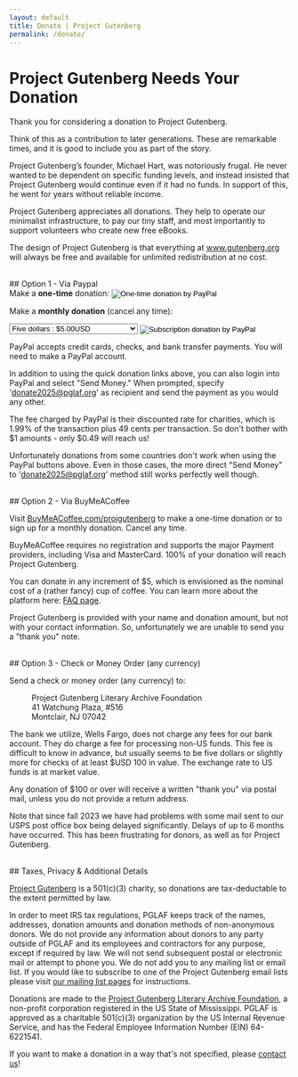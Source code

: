 ```yaml
---
layout: default
title: Donate | Project Gutenberg
permalink: /donate/
---
```


Project Gutenberg Needs Your Donation
=====================================

Thank you for considering a donation to Project Gutenberg.

Think of this as a contribution to later generations. These are remarkable times, and it is good to include you as part of the story.

Project Gutenberg’s founder, Michael Hart, was notoriously frugal. He never wanted to be dependent on specific funding levels, and instead insisted that Project Gutenberg would continue even if it had no funds. In support of this, he went for years without reliable income.

Project Gutenberg appreciates all donations. They help to operate our minimalist infrastructure, to pay our tiny staff, and most importantly to support volunteers who create new free eBooks.

The design of Project Gutenberg is that everything at www.gutenberg.org will always be free and available for unlimited redistribution at no cost.


<br>
## <a name="using-paypal"></a> Option 1 - Via Paypal
<form action="https://www.paypal.com/cgi-bin/webscr" method="post" target="new">
  Make a <strong>one-time</strong> donation:
  <input type="hidden" name="cmd" value="_s-xclick" >
  <input type="hidden" name="hosted_button_id" value="XKAL6BZL3YPSN" >
    <input type="image" src="/pics/en_US.gif" border="0" name="submit" alt="One-time donation by PayPal" style="vertical-align: middle">
</form>

<form action="https://www.paypal.com/cgi-bin/webscr" method="post" target="new">

<input type="hidden" name="cmd" value="_s-xclick" >
<input type="hidden" name="hosted_button_id" value="EAKP47JLLM5V2" >
<input type="hidden" name="on0" value="Monthly donation amount" >
<input type="hidden" name="currency_code" value="USD" >

Make a <strong>monthly donation</strong> (cancel any time): 

<select name="os0">
      <option value="Five dollars">Five dollars : $5.00USD</option>
      <option value="Ten dollars">Ten dollars : $10.00USD</option>
      <option value="Fifteen dollars">Fifteen dollars : $15.00USD</option>
      <option value="Twenty dollars">Twenty dollars : $20.00USD</option>
      <option value="Twenty-five dollars">Twenty-five dollars : $25.00USD</option>
      <option value="One hundred dollars">One hundred dollars : $100.00USD</option>
</select>

<input type="image" src="/pics/btn_subscribe_SM.gif" border="0" name="submit" alt="Subscription donation by PayPal" style="vertical-align: middle">

</form>

PayPal accepts credit cards, checks, and bank transfer payments. You will need to make a PayPal account.

In addition to using the quick donation links above, you can also login into PayPal and select "Send Money." When prompted, specify 'donate2025@pglaf.org' as recipient and send the payment as you would any other.

The fee charged by PayPal is their discounted rate for charities, which is 1.99% of the transaction plus 49 cents per transaction. So don't bother with $1 amounts - only $0.49 will reach us!

Unfortunately donations from some countries don't work when using the PayPal buttons above. Even in those cases, the more direct "Send Money" to 'donate2025@pglaf.org' method still works perfectly well though.


<br>
## <a name="using-buymeacoffee"></a> Option 2 - Via BuyMeACoffee

Visit <a href="https://BuyMeACoffee.com/projgutenberg">BuyMeACoffee.com/projgutenberg</a> to make a one-time donation or to sign up for a monthly donation. Cancel any time.

BuyMeACoffee requires no registration and supports the major Payment providers, including Visa and MasterCard. 100% of your donation will reach Project Gutenberg.

You can donate in any increment of $5, which is envisioned as the nominal cost of a (rather fancy) cup of coffee. You can learn more about the platform here: <a href="https://www.buymeacoffee.com/faq">FAQ page</a>.

Project Gutenberg is provided with your name and donation amount, but not with your contact information. So, unfortunately we are unable to send you a "thank you" note.


<br>
## <a name="by-check-or-money-order"></a> Option 3 - Check or Money Order (any currency)

Send a check or money order (any currency) to:

<dl><dd>Project Gutenberg Literary Archive Foundation</dd>
<dd>41 Watchung Plaza, #516</dd>
<dd>  Montclair, NJ 07042</dd></dl>

The bank we utilize, Wells Fargo, does not charge any fees for our bank account. They do charge a fee for processing non-US funds. This fee is difficult to know in advance, but usually seems to be five dollars or slightly more for checks of at least $USD 100 in value. The exchange rate to US funds is at market value.

Any donation of $100 or over will receive a written "thank you" via postal mail, unless you do not provide a return address.

Note that since fall 2023 we have had problems with some mail sent to our USPS post office box being delayed significantly. Delays of up to 6 months have occurred. This has been frustrating for donors, as well as for Project Gutenberg.


<br>
## <a name="#additional-detail-on-how-to-donate"></a>Taxes, Privacy & Additional Details

[Project Gutenberg](/about/pglaf.html) is a 501(c)(3) charity, so donations are tax-deductable to the extent permitted by law.

<a name="privacy-policy-for-donations"></a>In order to meet IRS tax regulations, PGLAF keeps track of the names, addresses, donation amounts and donation methods of non-anonymous donors.
We do not provide any information about donors to any party outside of PGLAF and its employees and contractors for any purpose, except if required by law. We will not send subsequent postal or electronic mail or attempt to phone you. We do not add you to any mailing list or email list. If you would like to subscribe to one of the Project Gutenberg email lists please visit [our mailing list pages](https://lists.pglaf.org) for instructions.

Donations are made to the [Project Gutenberg Literary Archive Foundation](/about/pglaf.html), a non-profit corporation registered in the US State of Mississippi. PGLAF is approved as a charitable 501(c)(3) organization by the US Internal Revenue Service, and has the Federal Employee Information Number (EIN) 64-6221541.


If you want to make a donation in a way that's not specified, please [contact us](/about/contact_information.html)!

